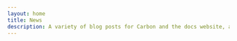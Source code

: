 ```yaml
---
layout: home
title: News
description: A variety of blog posts for Carbon and the docs website, as well as tutorials. Stay tuned for more!
---
```


<script setup lang="ts">
import NewsIndex from '@/components/NewsIndex.vue'
</script>

<NewsIndex />
